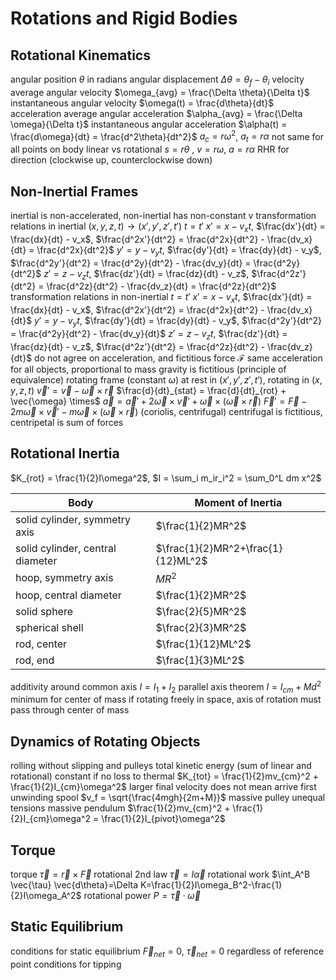 # Rotations and Rigid Bodies
## Rotational Kinematics
angular position $\theta$ in radians
angular displacement $\Delta \theta = \theta_f - \theta_i$
velocity
	average angular velocity $\omega_{avg} = \frac{\Delta \theta}{\Delta t}$
	instantaneous angular velocity $\omega(t) = \frac{d\theta}{dt}$
acceleration
	average angular acceleration $\alpha_{avg} = \frac{\Delta \omega}{\Delta t}$
	instantaneous angular acceleration $\alpha(t) = \frac{d\omega}{dt} = \frac{d^2\theta}{dt^2}$
	$a_c = r\omega^2$, $a_t = r\alpha$
not same for all points on body
linear vs rotational
	$s = r\theta$ , $v = r\omega$, $a = r\alpha$
RHR for direction (clockwise up, counterclockwise down)
## Non-Inertial Frames
inertial is non-accelerated, non-inertial has non-constant v
transformation relations in inertial $(x, y, z, t) \to (x',y',z',t')$
	$t = t'$
	$x' = x - v_xt$, $\frac{dx'}{dt} = \frac{dx}{dt} - v_x$, $\frac{d^2x'}{dt^2} = \frac{d^2x}{dt^2} - \frac{dv_x}{dt} = \frac{d^2x}{dt^2}$
	$y' = y - v_yt$, $\frac{dy'}{dt} = \frac{dy}{dt} - v_y$, $\frac{d^2y'}{dt^2} = \frac{d^2y}{dt^2} - \frac{dv_y}{dt} = \frac{d^2y}{dt^2}$
	$z' = z - v_zt$, $\frac{dz'}{dt} = \frac{dz}{dt} - v_z$, $\frac{d^2z'}{dt^2} = \frac{d^2z}{dt^2} - \frac{dv_z}{dt} = \frac{d^2z}{dt^2}$
transformation relations in non-inertial
	$t = t'$
	$x' = x - v_xt$, $\frac{dx'}{dt} = \frac{dx}{dt} - v_x$, $\frac{d^2x'}{dt^2} = \frac{d^2x}{dt^2} - \frac{dv_x}{dt}$
	$y' = y - v_yt$, $\frac{dy'}{dt} = \frac{dy}{dt} - v_y$, $\frac{d^2y'}{dt^2} = \frac{d^2y}{dt^2} - \frac{dv_y}{dt}$
	$z' = z - v_zt$, $\frac{dz'}{dt} = \frac{dz}{dt} - v_z$, $\frac{d^2z'}{dt^2} = \frac{d^2z}{dt^2} - \frac{dv_z}{dt}$
	do not agree on acceleration, and fictitious force $\mathcal{F}$
		same acceleration for all objects, proportional to mass
		gravity is fictitious (principle of equivalence)
rotating frame (constant $\omega$)
	at rest in $(x', y', z', t')$, rotating in $(x, y, z, t)$
	$\vec{v}' = \vec{v} - \vec{\omega} \times \vec{r}$
	$\frac{d}{dt}_{stat} = \frac{d}{dt}_{rot} + \vec{\omega} \times$
	$\vec{a} = \vec{a}' + 2\vec{\omega}\times\vec{v}' + \vec{\omega}\times(\vec{\omega}\times\vec{r})$
	$\vec{F}' = \vec{F}- 2m\vec{\omega}\times\vec{v}' - m\vec{\omega}\times(\vec{\omega}\times\vec{r})$ (coriolis, centrifugal)
centrifugal is fictitious, centripetal is sum of forces
## Rotational Inertia
$K_{rot} = \frac{1}{2}I\omega^2$, $I = \sum_i m_ir_i^2 = \sum_0^L dm x^2$

| Body | Moment of Inertia |
| ---- | ----------------- |
|  solid cylinder, symmetry axis    | $\frac{1}{2}MR^2$ |
| solid cylinder, central diameter | $\frac{1}{2}MR^2+\frac{1}{12}ML^2$ |
| hoop, symmetry axis | $MR^2$ |
| hoop, central diameter | $\frac{1}{2}MR^2$ |
| solid sphere | $\frac{2}{5}MR^2$ |
|spherical shell | $\frac{2}{3}MR^2$ |
| rod, center | $\frac{1}{12}ML^2$ |
| rod, end | $\frac{1}{3}ML^2$ |

additivity around common axis
	$I = I_1 + I_2$
parallel axis theorem
	$I = I_{cm} + Md^2$
minimum for center of mass
if rotating freely in space, axis of rotation must pass through center of mass
## Dynamics of Rotating Objects
rolling without slipping and pulleys
	total kinetic energy (sum of linear and rotational) constant if no loss to thermal
		$K_{tot} = \frac{1}{2}mv_{cm}^2 + \frac{1}{2}I_{cm}\omega^2$
larger final velocity does not mean arrive first
unwinding spool
	$v_f = \sqrt{\frac{4mgh}{2m+M}}$
massive pulley
	unequal tensions
massive pendulum
	$\frac{1}{2}mv_{cm}^2 + \frac{1}{2}I_{cm}\omega^2 = \frac{1}{2}I_{pivot}\omega^2$
## Torque
torque
	$\vec{\tau}=\vec{r}\times\vec{F}$
rotational 2nd law
	$\vec{\tau}=I\vec{\alpha}$
rotational work
	$\int_A^B \vec{\tau} \vec{d\theta}=\Delta K=\frac{1}{2}I\omega_B^2-\frac{1}{2}I\omega_A^2$
rotational power
	$P=\vec{\tau}\cdot\vec{\omega}$
## Static Equilibrium
conditions for static equilibrium
	$\vec{F}_{net}=0$, $\vec{\tau}_{net}=0$ regardless of reference point
conditions for tipping